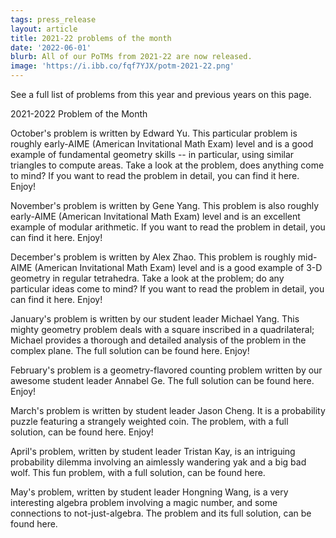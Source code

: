 ```yaml
---
tags: press_release
layout: article
title: 2021-22 problems of the month
date: '2022-06-01'
blurb: All of our PoTMs from 2021-22 are now released.
image: 'https://i.ibb.co/fqf7YJX/potm-2021-22.png'
---
```


See a full list of problems from this year and previous years on this page.

2021-2022 Problem of the Month

October's problem is written by Edward Yu. This particular problem is roughly early-AIME (American Invitational Math Exam) level and is a good example of fundamental geometry skills -- in particular, using similar triangles to compute areas. Take a look at the problem, does anything come to mind? If you want to read the problem in detail, you can find it here. Enjoy!

November's problem is written by Gene Yang. This problem is also roughly early-AIME (American Invitational Math Exam) level and is an excellent example of modular arithmetic. If you want to read the problem in detail, you can find it here. Enjoy!

December's problem is written by Alex Zhao. This problem is roughly mid-AIME (American Invitational Math Exam) level and is a good example of 3-D geometry in regular tetrahedra. Take a look at the problem; do any particular ideas come to mind? If you want to read the problem in detail, you can find it here. Enjoy!

January's problem is written by our student leader Michael Yang. This mighty geometry problem deals with a square inscribed in a quadrilateral; Michael provides a thorough and detailed analysis of the problem in the complex plane. The full solution can be found here. Enjoy!

February's problem is a geometry-flavored counting problem written by our awesome student leader Annabel Ge. The full solution can be found here. Enjoy!

March's problem is written by student leader Jason Cheng. It is a probability puzzle featuring a strangely weighted coin. The problem, with a full solution, can be found here. Enjoy!

April's problem, written by student leader Tristan Kay, is an intriguing probability dilemma involving an aimlessly wandering yak and a big bad wolf. This fun problem, with a full solution, can be found here.

May's problem, written by student leader Hongning Wang, is a very interesting algebra problem involving a magic number, and some connections to not-just-algebra. The problem and its full solution, can be found here.
